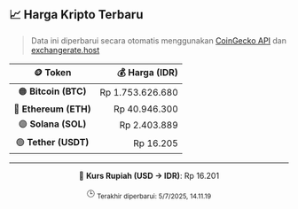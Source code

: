 

<!-- HARGA_KRIPTO -->
## 📈 Harga Kripto Terbaru

> Data ini diperbarui secara otomatis menggunakan [CoinGecko API](https://www.coingecko.com/) dan [exchangerate.host](https://exchangerate.host/)

<div align="center">

| 🪙 Token | 💰 Harga (IDR) |
|:------:|---------------:|
| 🟠 **Bitcoin (BTC)**   | Rp 1.753.626.680 |
| 🔵 **Ethereum (ETH)**  | Rp 40.946.300 |
| 🟣 **Solana (SOL)**    | Rp 2.403.889 |
| 🟢 **Tether (USDT)**   | Rp 16.205 |

---

💱 **Kurs Rupiah (USD → IDR)**: Rp 16.201

🕒 <sub>Terakhir diperbarui: 5/7/2025, 14.11.19</sub>

</div>
<!-- /HARGA_KRIPTO -->